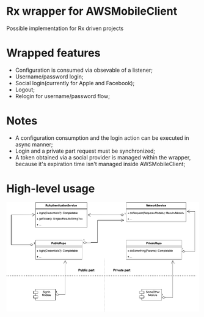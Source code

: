 # Rx wrapper for AWSMobileClient

Possible implementation for Rx driven projects

# Wrapped features
<ul>
    <li>Configuration is consumed via obsevable of a listener;</li>
    <li>Username/password login;</li>
    <li>Social login(currently for Apple and Facebook);</li>
    <li>Logout;</li>
    <li>Relogin for username/password flow;</li>
</ul>

# Notes

<ul>
    <li>A configuration consumption and the login action can be executed in async manner;</li>
    <li>Login and a private part request must be synchronized;</li>
    <li>A token obtained via a social provider is managed within the wrapper, because it's expiration time isn't managed inside AWSMobileClient;</li>
</ul>

# High-level usage
![Diagram](/readme-resources/diagram.png "Highlevel usage")